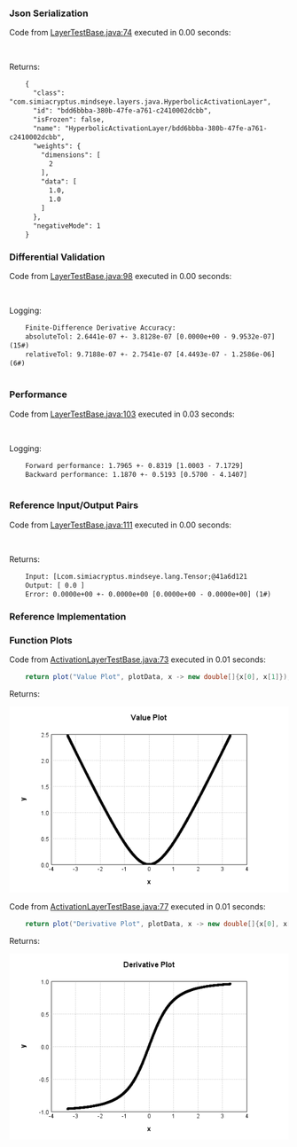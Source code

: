 ### Json Serialization
Code from [LayerTestBase.java:74](../../../../../../../../MindsEye/src/test/java/com/simiacryptus/mindseye/layers/LayerTestBase.java#L74) executed in 0.00 seconds: 
```java
  
```

Returns: 

```
    {
      "class": "com.simiacryptus.mindseye.layers.java.HyperbolicActivationLayer",
      "id": "bdd6bbba-380b-47fe-a761-c2410002dcbb",
      "isFrozen": false,
      "name": "HyperbolicActivationLayer/bdd6bbba-380b-47fe-a761-c2410002dcbb",
      "weights": {
        "dimensions": [
          2
        ],
        "data": [
          1.0,
          1.0
        ]
      },
      "negativeMode": 1
    }
```



### Differential Validation
Code from [LayerTestBase.java:98](../../../../../../../../MindsEye/src/test/java/com/simiacryptus/mindseye/layers/LayerTestBase.java#L98) executed in 0.00 seconds: 
```java
  
```
Logging: 
```
    Finite-Difference Derivative Accuracy:
    absoluteTol: 2.6441e-07 +- 3.8128e-07 [0.0000e+00 - 9.9532e-07] (15#)
    relativeTol: 9.7188e-07 +- 2.7541e-07 [4.4493e-07 - 1.2586e-06] (6#)
    
```

### Performance
Code from [LayerTestBase.java:103](../../../../../../../../MindsEye/src/test/java/com/simiacryptus/mindseye/layers/LayerTestBase.java#L103) executed in 0.03 seconds: 
```java
  
```
Logging: 
```
    Forward performance: 1.7965 +- 0.8319 [1.0003 - 7.1729]
    Backward performance: 1.1870 +- 0.5193 [0.5700 - 4.1407]
    
```

### Reference Input/Output Pairs
Code from [LayerTestBase.java:111](../../../../../../../../MindsEye/src/test/java/com/simiacryptus/mindseye/layers/LayerTestBase.java#L111) executed in 0.00 seconds: 
```java
  
```

Returns: 

```
    Input: [Lcom.simiacryptus.mindseye.lang.Tensor;@41a6d121
    Output: [ 0.0 ]
    Error: 0.0000e+00 +- 0.0000e+00 [0.0000e+00 - 0.0000e+00] (1#)
```



### Reference Implementation
### Function Plots
Code from [ActivationLayerTestBase.java:73](../../../../../../../../MindsEye/src/test/java/com/simiacryptus/mindseye/layers/java/ActivationLayerTestBase.java#L73) executed in 0.01 seconds: 
```java
    return plot("Value Plot", plotData, x -> new double[]{x[0], x[1]});
```

Returns: 

![Result](etc/test.1.png)



Code from [ActivationLayerTestBase.java:77](../../../../../../../../MindsEye/src/test/java/com/simiacryptus/mindseye/layers/java/ActivationLayerTestBase.java#L77) executed in 0.01 seconds: 
```java
    return plot("Derivative Plot", plotData, x -> new double[]{x[0], x[2]});
```

Returns: 

![Result](etc/test.2.png)



